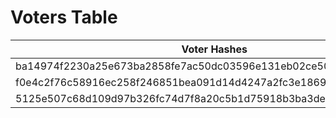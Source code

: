 # Voters Table


| Voter Hashes                                                     |
| ---------------------------------------------------------------- |
| ba14974f2230a25e673ba2858fe7ac50dc03596e131eb02ce5032f279f4d3656 |
| f0e4c2f76c58916ec258f246851bea091d14d4247a2fc3e18694461b1816e13b |
| 5125e507c68d109d97b326fc74d7f8a20c5b1d75918b3ba3de777eb6a13482a8 |